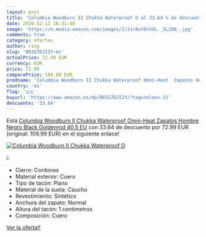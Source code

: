 ```yaml
---
layout: post
title: 'Columbia Woodburn II Chukka Waterproof O al 33.64 % de descuento'
date: 2020-12-12 16:31:48
image: 'https://m.media-amazon.com/images/I/31+NxYOnVXL._SL200_.jpg'
comments: true
category: ofertas
author: ring
slug: 'B01G7DJI2Y-es'
actualPrice: 72.99 EUR
currency: EUR
price: 72.99
comparePrice: 109.99 EUR
prodname: 'Columbia Woodburn II Chukka Waterproof Omni-Heat  Zapatos Hombre  Negro  Black  Goldenrod   40.5 EU'
country: 'es'
flag: '🇪🇸'
buyurl: 'https://www.amazon.es/dp/B01G7DJI2Y/?tag=tolees-21'
descuento: '33.64'
---
```


Está [Columbia Woodburn II Chukka Waterproof Omni-Heat  Zapatos Hombre  Negro  Black  Goldenrod   40.5 EU](https://www.amazon.es/dp/B01G7DJI2Y/?tag=tolees-21) con 33.64 de descuento por 72.99 EUR (original: 109.99 EUR) en el siguiente enlace!

[![Columbia Woodburn II Chukka Waterproof O](https://m.media-amazon.com/images/I/31+NxYOnVXL._SL200_.jpg)](https://www.amazon.es/dp/B01G7DJI2Y/?tag=tolees-21)

ℹ️:

- Cierre: Cordones
- Material exterior: Cuero
- Tipo de tacón: Plano
- Material de la suela: Caucho
- Revestimiento: Sintético
- Anchura del zapato: Normal
- Altura del tacón: 1 centímetros
- Composición: Cuero

[Ver la oferta!!](https://www.amazon.es/dp/B01G7DJI2Y/?tag=tolees-21)
